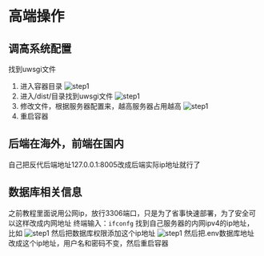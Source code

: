 # 高端操作

## 调高系统配置
找到uwsgi文件
1. 进入容器目录
   ![step1](/course/env/high/img.png)
2. 进入/dist/目录找到uwsgi文件
   ![step1](/course/env/high/img_1.png)
3. 修改文件，根据服务器配置来，越高服务器占用越高
   ![step1](/course/env/high/img_2.png)
4. 重启容器

## 后端在海外，前端在国内
自己把反代后端地址127.0.0.1:8005改成后端实际ip地址就行了

## 数据库相关信息
之前教程里面说用公网ip，放行3306端口，只是为了省事快速部署，为了安全可以这样改成内网地址
终端输入：`ifconfg`
找到自己服务器的内网ipv4的ip地址，比如
![step1](/course/env/high/img_3.png)
然后把数据库权限添加这个ip地址
![step1](/course/env/high/img_4.png)
然后把.env数据库地址改成这个ip地址，用户名和密码不变，然后重启容器

